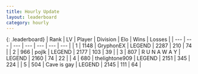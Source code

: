 ```yaml
---
title: Hourly Update
layout: leaderboard
category: hourly
---
```


{: .leaderboard}
| Rank | LV | Player | Division | Elo | Wins | Losses |
| --- | --- | --- | --- | --- | --- | --- |
| <span data-change="0">1</span> | 1148 | <span title="ID: 315148">GryphonEX</span> | LEGEND | <span data-change="0">2287</span> | <span data-change="0">210</span> | <span data-change="0">74</span> |
| <span data-change="0">2</span> | 966 | <span title="ID: 4783">pojlk</span> | LEGEND | <span data-change="0">2177</span> | <span data-change="0">103</span> | <span data-change="0">39</span> |
| <span data-change="0">3</span> | 807 | <span title="ID: 66144">R U N A W A Y</span> | LEGEND | <span data-change="0">2160</span> | <span data-change="0">74</span> | <span data-change="0">22</span> |
| <span data-change="0">4</span> | 680 | <span title="ID: 562775">thelightone909</span> | LEGEND | <span data-change="0">2151</span> | <span data-change="0">345</span> | <span data-change="0">224</span> |
| <span data-change="0">5</span> | 504 | <span title="ID: 382502">Cave is gay</span> | LEGEND | <span data-change="15">2145</span> | <span data-change="3">111</span> | <span data-change="0">64</span> |